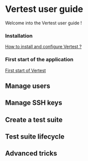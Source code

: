 # Vertest user guide

Welcome into the Vertest user guide !

### Installation 

[How to install and configure Vertest ?](./installation.md)

### First start of the application

[First start of Vertest](./first-start.md)

## Manage users

## Manage SSH keys

## Create a test suite

## Test suite lifecycle

## Advanced tricks